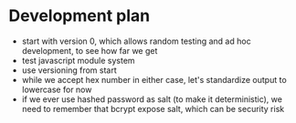 # Development plan

* start with version 0, which allows random testing and ad hoc development, to see how far we get
* test javascript module system
* use versioning from start
* while we accept hex number in either case, let's standardize output to lowercase for now
* if we ever use hashed password as salt (to make it deterministic), we need to remember that bcrypt expose salt, which can be security risk